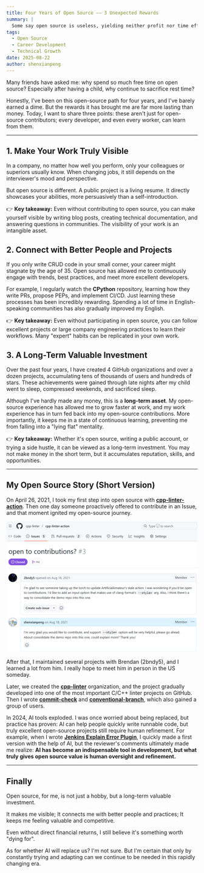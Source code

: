 ```yaml
---
title: Four Years of Open Source —— 3 Unexpected Rewards
summary: |
  Some say open source is useless, yielding neither profit nor time efficiency.  However, after four years of dedication, I've discovered three unexpected rewards: increased visibility for my work, access to better people and projects, and a long-term valuable investment. These benefits are applicable to every developer.
tags:
  - Open Source
  - Career Development
  - Technical Growth
date: 2025-08-22
author: shenxianpeng
---
```


Many friends have asked me: why spend so much free time on open source? Especially after having a child, why continue to sacrifice rest time?

Honestly, I've been on this open-source path for four years, and I've barely earned a dime. But the rewards it has brought me are far more lasting than money.
Today, I want to share three points: these aren't just for open-source contributors; every developer, and even every worker, can learn from them.

---

## 1. Make Your Work Truly Visible

In a company, no matter how well you perform, only your colleagues or superiors usually know.
When changing jobs, it still depends on the interviewer's mood and perspective.

But open source is different. A public project is a living resume.
It directly showcases your abilities, more persuasively than a self-introduction.

👉  **Key takeaway:** Even without contributing to open source, you can make yourself visible by writing blog posts, creating technical documentation, and answering questions in communities. The visibility of your work is an intangible asset.

## 2. Connect with Better People and Projects

If you only write CRUD code in your small corner, your career might stagnate by the age of 35.
Open source has allowed me to continuously engage with trends, best practices, and meet more excellent developers.

For example, I regularly watch the **CPython** repository, learning how they write PRs, propose PEPs, and implement CI/CD.
Just learning these processes has been incredibly rewarding. Spending a lot of time in English-speaking communities has also gradually improved my English.

👉 **Key takeaway:** Even without participating in open source, you can follow excellent projects or large company engineering practices to learn their workflows. Many "expert" habits can be replicated in your own work.

## 3. A Long-Term Valuable Investment

Over the past four years, I have created 4 GitHub organizations and over a dozen projects, accumulating tens of thousands of users and hundreds of stars.
These achievements were gained through late nights after my child went to sleep, compressed weekends, and sacrificed sleep.

Although I've hardly made any money, this is a **long-term asset**.
My open-source experience has allowed me to grow faster at work, and my work experience has in turn fed back into my open-source contributions.
More importantly, it keeps me in a state of continuous learning, preventing me from falling into a "lying flat" mentality.

👉 **Key takeaway:** Whether it's open source, writing a public account, or trying a side hustle, it can be viewed as a long-term investment. You may not make money in the short term, but it accumulates reputation, skills, and opportunities.

---

## My Open Source Story (Short Version)

On April 26, 2021, I took my first step into open source with [**cpp-linter-action**](https://github.com/cpp-linter/cpp-linter-action).  Then one day someone proactively offered to contribute in an Issue, and that moment ignited my open-source journey.

![start to open soruce](start.png)

After that, I maintained several projects with Brendan (2bndy5), and I learned a lot from him. I really hope to meet him in person in the US someday.

Later, we created the [**cpp-linter**](https://github.com/cpp-linter) organization, and the project gradually developed into one of the most important C/C++ linter projects on GitHub.  Then I wrote [**commit-check**](https://github.com/commit-check/commit-check) and [**conventional-branch**](https://github.com/conventional-branch/conventional-branch), which also gained a group of users.

In 2024, AI tools exploded. I was once worried about being replaced, but practice has proven: AI can help people quickly write runnable code, but truly excellent open-source projects still require human refinement.
For example, when I wrote [**Jenkins Explain Error Plugin**](https://github.com/jenkinsci/explain-error-plugin), I quickly made a first version with the help of AI, but the reviewer's comments ultimately made me realize: **AI has become an indispensable tool in development, but what truly gives open source value is human oversight and refinement.**

---

## Finally

Open source, for me, is not just a hobby, but a long-term valuable investment.

It makes me visible;
It connects me with better people and practices;
It keeps me feeling valuable and competitive.

Even without direct financial returns, I still believe it's something worth "dying for".

As for whether AI will replace us? I'm not sure.
But I'm certain that only by constantly trying and adapting can we continue to be needed in this rapidly changing era.